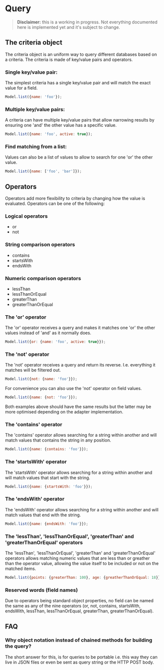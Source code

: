 # Query

 > **Disclaimer:** this is a working in progress. Not everything documented here is implemented yet and it's subject to change.

## The criteria object

The criteria object is an uniform way to query different databases based on a criteria. The criteria is made of key/value pairs and operators.

### Single key/value pair:

The simplest criteria has a single key/value pair and will match the exact value for a field.

```js
Model.list({name: 'foo'});
```

### Multiple key/value pairs:

A criteria can have multiple key/value pairs that allow narrowing results by ensuring one 'and' the other value has a specific value.

```js
Model.list({name: 'foo', active: true});
```

### Find matching from a list:

Values can also be a list of values to allow to search for one 'or' the other value.

```js
Model.list({name: ['foo', 'bar']});
```

## Operators

Operators add more flexibility to criteria by changing how the value is evaluated. Operators can be one of the following:

### Logical operators

 - or
 - not

### String comparison operators

 - contains
 - startsWith
 - endsWith

### Numeric comparison operators

 - lessThan
 - lessThanOrEqual
 - greaterThan
 - greaterThanOrEqual


### The 'or' operator

The 'or' operator receives a query and makes it matches one 'or' the other values instead of 'and' as it normally does.

```js
Model.list({or: {name: 'foo', active: true}});
```

### The 'not' operator

The 'not' operator receives a query and return its reverse. I.e. everything it matches will be filtered out.

```js
Model.list({not: {name: 'foo'}});
```

For convenience you can also use the 'not' operator on field values.

```js
Model.list({name: {not: 'foo'}});
```

Both examples above should have the same results but the latter may be more optimised depending on the adapter implementation.

### The 'contains' operator

The 'contains' operator allows searching for a string within another and will match values that contains the string in any position.

```js
Model.list({name: {contains: 'foo'}});
```

### The 'startsWith' operator

The 'startsWith' operator allows searching for a string within another and will match values that start with the string.

```js
Model.list({name: {startsWith: 'foo'}});
```

### The 'endsWith' operator

The 'endsWith' operator allows searching for a string within another and will match values that end with the string.

```js
Model.list({name: {endsWith: 'foo'}});
```

### The 'lessThan', 'lessThanOrEqual', 'greaterThan' and 'greaterThanOrEqual' operators

The 'lessThan', 'lessThanOrEqual', 'greaterThan' and 'greaterThanOrEqual' operators allows matching numeric values that are less than or greather than the operator value, allowing the value itself to be included or not on the matched items.

```js
Model.list({points: {greaterThan: 100}, age: {greatherThanOrEqual: 18}});
```

### Reserved words (field names)

Due to operators being standard object properties, no field can be named the same as any of the nine operators (or, not, contains, startsWith, endsWith, lessThan, lessThanOrEqual, greaterThan, greaterThanOrEqual).

## FAQ

### Why object notation instead of chained methods for building the query?

The short answer for this, is for queries to be portable i.e. this way they can live in JSON files or even be sent as query string or the HTTP POST body.
